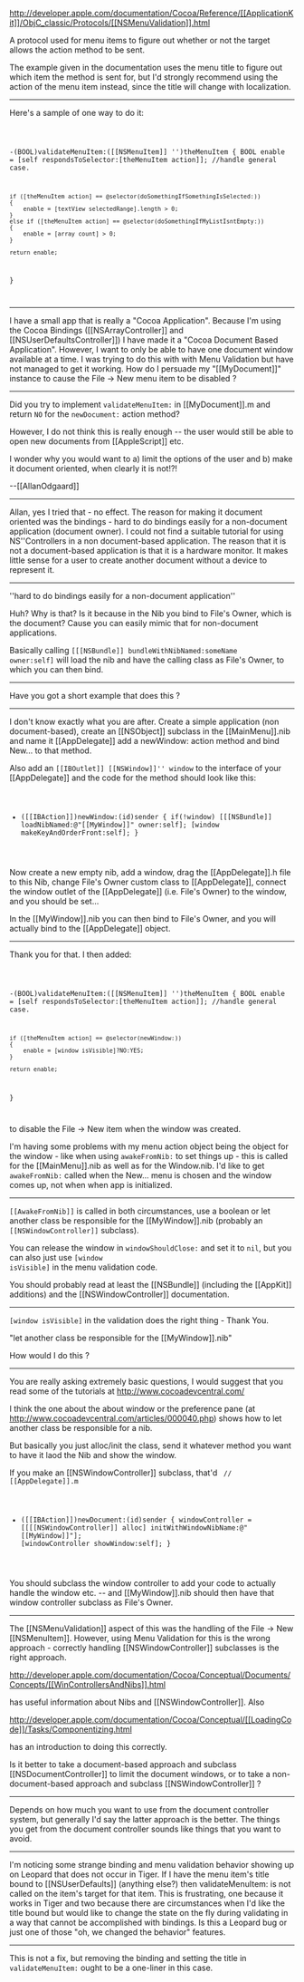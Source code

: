 http://developer.apple.com/documentation/Cocoa/Reference/[[ApplicationKit]]/ObjC_classic/Protocols/[[NSMenuValidation]].html

A protocol used for menu items to figure out whether or not the target allows the action method to be sent.

The example given in the documentation uses the menu title to figure out which item the method is sent for, but I'd strongly recommend using the action of the menu item instead, since the title will change with localization.

----

Here's a sample of one way to do it:

<code>

-(BOOL)validateMenuItem:([[NSMenuItem]] '')theMenuItem
{
    BOOL enable = [self respondsToSelector:[theMenuItem action]]; //handle general case.

    if ([theMenuItem action] == @selector(doSomethingIfSomethingIsSelected:))
    {
        enable = [textView selectedRange].length > 0;
    }
    else if ([theMenuItem action] == @selector(doSomethingIfMyListIsntEmpty:))
    {
        enable = [array count] > 0;
    }
    
    return enable;
}

</code>

----

I have a small app that is really a "Cocoa Application". Because I'm using the Cocoa Bindings ([[NSArrayController]] and [[NSUserDefaultsController]]) I have made it a "Cocoa Document Based Application". However, I want to only be able to have one document window available at a time. I was trying to do this with with Menu Validation but have not managed to get it working. How do I persuade my "[[MyDocument]]" instance to cause the File -> New menu item to be disabled ?

----

Did you try to implement <code>validateMenuItem:</code> in [[MyDocument]].m and return <code>NO</code> for the <code>newDocument:</code> action method?

However, I do not think this is really enough -- the user would still be able to open new documents from [[AppleScript]] etc.

I wonder why you would want to a) limit the options of the user and b) make it document oriented, when clearly it is not!?!

--[[AllanOdgaard]]

----

Allan, yes I tried that - no effect. The reason for making it document oriented was the bindings - hard to do bindings easily for a non-document application (document owner). 
I could not find a suitable tutorial for using NS''Controllers in a non document-based application.
The reason  that it is not a document-based application is that it is a hardware monitor. It makes little sense for a user to create another document without a device to represent it.

----

''hard to do bindings easily for a non-document application''

Huh? Why is that? Is it because in the Nib you bind to File's Owner, which is the document? Cause you can easily mimic that for non-document applications.

Basically calling <code>[[[NSBundle]] bundleWithNibNamed:someName owner:self]</code> will load the nib and have the calling class as File's Owner, to which you can then bind.

----

Have you got a short example that does this ? 

----

I don't know exactly what you are after. Create a simple application (non document-based), create an [[NSObject]] subclass in the [[MainMenu]].nib and name it [[AppDelegate]] add a newWindow: action method and bind New... to that method.

Also add an <code>[[IBOutlet]] [[NSWindow]]'' window</code> to the interface of your [[AppDelegate]] and the code for the method should look like this:
<code>
- ([[IBAction]])newWindow:(id)sender
{
   if(!window)
      [[[NSBundle]] loadNibNamed:@"[[MyWindow]]" owner:self];
   [window makeKeyAndOrderFront:self];
}
</code>

Now create a new empty nib, add a window, drag the [[AppDelegate]].h file to this Nib, change File's Owner custom class to [[AppDelegate]], connect the window outlet of the [[AppDelegate]] (i.e. File's Owner) to the window, and you should be set...

In the [[MyWindow]].nib you can then bind to File's Owner, and you will actually bind to the [[AppDelegate]] object.

----

Thank you for that. I then added:

<code>

-(BOOL)validateMenuItem:([[NSMenuItem]] '')theMenuItem
{
    BOOL enable = [self respondsToSelector:[theMenuItem action]]; //handle general case.

    if ([theMenuItem action] == @selector(newWindow:))
    {
        enable = [window isVisible]?NO:YES;
    }
    
    return enable;
}

</code>

to disable the File -> New item when the window was created.

I'm having some problems with my menu action object being the object for the window - like when using <code>awakeFromNib:</code> to set things up - this is called for the [[MainMenu]].nib as well as for the Window.nib. I'd like to get <code>awakeFromNib:</code> called when the New... menu is chosen and the window comes up, not when when app is initialized.

----

<code>[[AwakeFromNib]]</code> is called in both circumstances, use a boolean or let another class be responsible for the [[MyWindow]].nib (probably an <code>[[NSWindowController]]</code> subclass).

You can release the window in <code>windowShouldClose:</code> and set it to <code>nil</code>, but you can also just use <code>[window isVisible]</code> in the menu validation code.

You should probably read at least the [[NSBundle]] (including the [[AppKit]] additions) and the [[NSWindowController]] documentation.

----

<code>[window isVisible]</code> in the validation does the right thing - Thank You.

"let another class be responsible for the [[MyWindow]].nib"

How would I do this ?

----

You are really asking extremely basic questions, I would suggest that you read some of the tutorials at http://www.cocoadevcentral.com/

I think the one about the about window or the preference pane (at http://www.cocoadevcentral.com/articles/000040.php) shows how to let another class be responsible for a nib.

But basically you just alloc/init the class, send it whatever method you want to have it laod the Nib and show the window.

If you make an [[NSWindowController]] subclass, that'd
<code>
// [[AppDelegate]].m
- ([[IBAction]])newDocument:(id)sender
{
   windowController = [[[[NSWindowController]] alloc] initWithWindowNibName:@"[[MyWindow]]"];
   [windowController showWindow:self];
}
</code>

You should subclass the window controller to add your code to actually handle the window etc. -- and [[MyWindow]].nib should then have that window controller subclass as File's Owner.

----

The [[NSMenuValidation]] aspect of this was the handling of the File -> New [[NSMenuItem]]. However, using Menu Validation for this is the wrong approach - correctly handling [[NSWindowController]] subclasses is the right approach.

http://developer.apple.com/documentation/Cocoa/Conceptual/Documents/Concepts/[[WinControllersAndNibs]].html

has useful information about Nibs and [[NSWindowController]]. Also

http://developer.apple.com/documentation/Cocoa/Conceptual/[[LoadingCode]]/Tasks/Componentizing.html

has an introduction to doing this correctly.

Is it better to take a document-based approach and subclass [[NSDocumentController]] to limit the document windows, or to take a non-document-based approach and subclass [[NSWindowController]] ?

----

Depends on how much you want to use from the document controller system, but generally I'd say the latter approach is the better. The things you get from the document controller sounds like things that you want to avoid.

----

I'm noticing some strange binding and menu validation behavior showing up on Leopard that does not occur in Tiger. If I have the menu item's title bound to [[NSUserDefaults]] (anything else?) then validateMenuItem: is not called on the item's target for that item. This is frustrating, one because it works in Tiger and two because there are circumstances when I'd like the title bound but would like to change the state on the fly during validating in a way that cannot be accomplished with bindings. Is this a Leopard bug or just one of those "oh, we changed the behavior" features.

----
This is not a fix, but removing the binding and setting the title in <code>validateMenuItem:</code> ought to be a one-liner in this case.